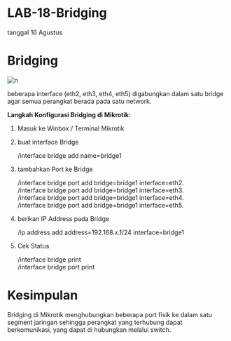 # LAB-18-Bridging
tanggal 16 Agustus 

# Bridging

![n]() 

beberapa interface (eth2, eth3, eth4, eth5) digabungkan dalam satu bridge 
agar semua perangkat berada pada satu network.


**Langkah Konfigurasi Bridging di Mikrotik:**

1. Masuk ke Winbox / Terminal Mikrotik
2. buat interface Bridge

    /interface bridge add name=bridge1

3. tambahkan Port ke Bridge
   
   /interface bridge port add bridge=bridge1 interface=eth2.   
   /interface bridge port add bridge=bridge1 interface=eth3.     
   /interface bridge port add bridge=bridge1 interface=eth4.     
   /interface bridge port add bridge=bridge1 interface=eth5.     
   
4. berikan IP Address pada Bridge

   /ip address add address=192.168.x.1/24 interface=bridge1

5. Cek Status

   /interface bridge print     
   /interface bridge port print
   

# Kesimpulan
Bridging di Mikrotik menghubungkan beberapa port fisik ke dalam satu segment 
jaringan sehingga perangkat yang terhubung dapat berkomunikasi,
yang dapat di hubungkan melalui switch.
